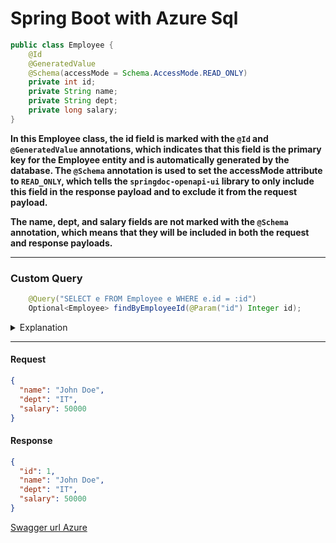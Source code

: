 
# Spring Boot with Azure Sql

```java
public class Employee {
    @Id
    @GeneratedValue
    @Schema(accessMode = Schema.AccessMode.READ_ONLY)
    private int id;
    private String name;
    private String dept;
    private long salary;
}
```


**In this Employee class, the id field is marked with the `@Id` and `@GeneratedValue` annotations, which indicates that this field is the primary key for the Employee entity and is automatically generated by the database. The `@Schema` annotation is used to set the accessMode attribute to `READ_ONLY`, which tells the `springdoc-openapi-ui` library to only include this field in the response payload and to exclude it from the request payload.**

**The name, dept, and salary fields are not marked with the `@Schema` annotation, which means that they will be included in both the request and response payloads.**

- - - -
### Custom Query
```java
    @Query("SELECT e FROM Employee e WHERE e.id = :id")
    Optional<Employee> findByEmployeeId(@Param("id") Integer id);
```
<details>
           <summary>Explanation</summary>
           <p>

The `@Query` annotation is used to define a custom query in a Spring Data repository. In the example you provided, the query selects an Employee entity by its id field.

Here's a breakdown of what the query does:

- SELECT e: This part of the query selects the Employee entity.
- FROM Employee e: This part of the query specifies the entity to select from.
- WHERE e.id = :id: This part of the query filters the results to only include the Employee entity with the specified id value.
The findByEmployeeId method returns an Optional<Employee> object, which represents an Employee entity with the specified id value, if it exists.

The `@Param("id")` annotation is used to specify the value of the id parameter in the query.

Note that in this query, Employee is the entity name, not the table name. Spring Data uses the entity name to generate the SQL query. If you want to use a custom table name, you can specify it in the `@Table` annotation on the Employee entity class.</p>
         </details>

- - - -
#### Request
```json
{
  "name": "John Doe",
  "dept": "IT",
  "salary": 50000
}

```
#### Response
```json
{
  "id": 1,
  "name": "John Doe",
  "dept": "IT",
  "salary": 50000
}

```
[Swagger url Azure](https://app-empsql-230222122720.azurewebsites.net/swagger-ui/index.html#/ "Swagger Link")
